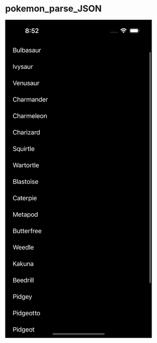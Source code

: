 # pokemon_parse_JSON

![](https://github.com/KirillHomy/pokemon_parse_JSON/blob/main/Simulator%20Screenshot%20-%20iPhone%2014%20Pro%20-%202023-04-15%20at%2020.52.07.png)
